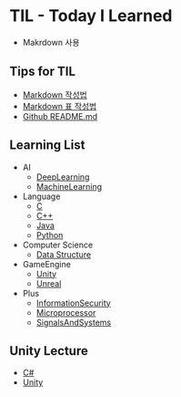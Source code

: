# TIL - Today I Learned
* Makrdown 사용

## Tips for TIL
* [Markdown 작성법](https://gist.github.com/ihoneymon/652be052a0727ad59601)
* [Markdown 표 작성법](https://github.com/inasie/inasie.github.io/blob/master/_posts/2018-11-25-%EB%A7%88%ED%81%AC%EB%8B%A4%EC%9A%B4-%ED%91%9C-%EB%A7%8C%EB%93%A4%EA%B8%B0.md)
* [Github README.md](https://lsh424.tistory.com/37)


## Learning List
* AI
  * [DeepLearning](https://github.com/BangYunseo/TIL/tree/main/AI/DeepLearning)
  * [MachineLearning](https://github.com/BangYunseo/TIL/tree/main/AI/MachineLearning)
* Language
  * [C](https://github.com/BangYunseo/TIL/tree/main/Language/C)
  * [C++](https://github.com/BangYunseo/TIL/tree/main/Cpp)
  * [Java](https://github.com/BangYunseo/TIL/tree/main/Language/Java)
  * [Python](https://github.com/BangYunseo/TIL/tree/main/Language/Python)
* Computer Science
  * [Data Structure](https://github.com/BangYunseo/TIL/tree/main/CS/Data%20Structure)
* GameEngine
  * [Unity](https://github.com/BangYunseo/TIL/tree/main/GameEngine/Unity)
  * [Unreal](https://github.com/BangYunseo/TIL/tree/main/GameEngine/Unreal)
* Plus
  * [InformationSecurity](https://github.com/BangYunseo/TIL/tree/main/Plus/InformationSecurity)
  * [Microprocessor](https://github.com/BangYunseo/TIL/tree/main/Plus/Microprocessor)
  * [SignalsAndSystems](https://github.com/BangYunseo/TIL/tree/main/Plus/SignalsAndSystems)
## Unity Lecture
* [C#](https://www.inflearn.com/course/c-sharp-%EC%B2%98%EC%9D%8C%EB%B6%80%ED%84%B0-%EB%B0%B0%EC%9A%B0%EA%B8%B0)
* [Unity](https://www.inflearn.com/course/%EC%9C%A0%EB%8B%88%ED%8B%B0-%EA%B2%8C%EC%9E%84%EA%B0%9C%EB%B0%9C-%ED%8C%8C%ED%8A%B81-2/dashboard)
